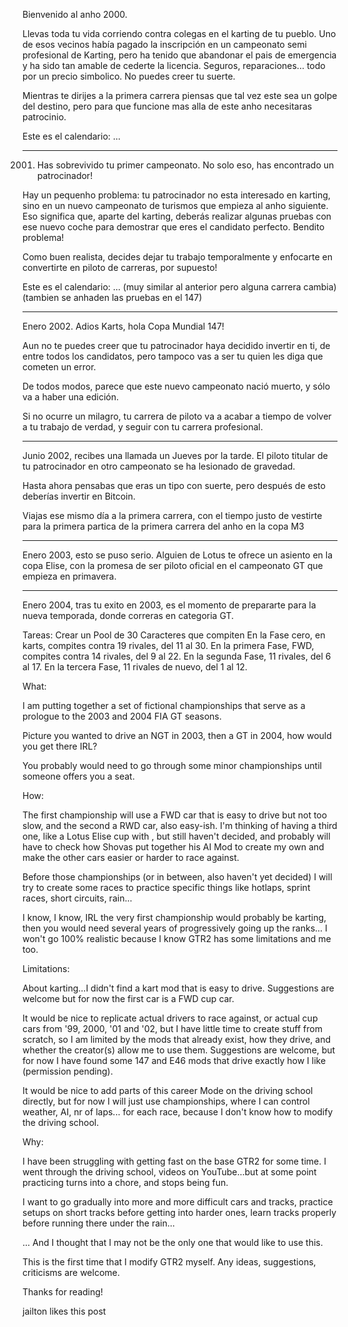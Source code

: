 Bienvenido al anho 2000.

Llevas toda tu vida corriendo contra colegas en el karting de tu pueblo.
Uno de esos vecinos había pagado la inscripción en un campeonato semi profesional de Karting, pero ha tenido que abandonar el pais de emergencia y ha sido tan amable de cederte la licencia. Seguros, reparaciones... todo por un precio simbolico. No puedes creer tu suerte.

Mientras te dirijes a la primera carrera piensas que tal vez este sea un golpe del destino, pero para que funcione mas alla de este anho necesitaras patrocinio.

Este es el calendario:
...

---
2001. Has sobrevivido tu primer campeonato. No solo eso, has encontrado un patrocinador!

Hay un pequenho problema: tu patrocinador no esta interesado en karting, sino en un nuevo campeonato de turismos que empieza al anho siguiente. 
Eso significa que, aparte del karting, deberás realizar algunas pruebas con ese nuevo coche para demostrar que eres el candidato perfecto. Bendito problema!

Como buen realista, decides dejar tu trabajo temporalmente y enfocarte en convertirte en piloto de carreras, por supuesto!

Este es el calendario:
...
(muy similar al anterior pero alguna carrera cambia)
(tambien se anhaden las pruebas en el 147)

---
Enero 2002. Adios Karts, hola Copa Mundial 147!

Aun no te puedes creer que tu patrocinador haya decidido invertir en ti, de entre todos los candidatos, pero tampoco vas a ser tu quien les diga que cometen un error.

De todos modos, parece que este nuevo campeonato nació muerto, y sólo va a haber una edición.

Si no ocurre un milagro, tu carrera de piloto va a acabar a tiempo de volver a tu trabajo de verdad, y seguir con tu carrera profesional.

---
Junio 2002, recibes una llamada un Jueves por la tarde. El piloto titular de tu patrocinador en otro campeonato se ha lesionado de gravedad.

Hasta ahora pensabas que eras un tipo con suerte, pero después de esto deberías invertir en Bitcoin.

Viajas ese mismo día a la primera carrera, con el tiempo justo de vestirte para la primera partica de la primera carrera del anho en la copa M3

---
Enero 2003, esto se puso serio. Alguien de Lotus te ofrece un asiento en la copa Elise, con la promesa de ser piloto oficial en el campeonato GT que empieza en primavera.

---
Enero 2004, tras tu exito en 2003, es el momento de prepararte para la nueva temporada, donde correras en categoria GT.



Tareas:
Crear un Pool de 30 Caracteres que compiten 
En la Fase cero, en karts, compites contra 19 rivales, del 11 al 30.
En la primera Fase, FWD, compites contra 14 rivales, del 9 al 22.
En la segunda Fase, 11 rivales, del 6 al 17.
En la tercera Fase, 11 rivales de nuevo, del 1 al 12.
 




















































What:

I am putting together a set of fictional championships that serve as a prologue to the 2003 and 2004 FIA GT seasons.

Picture you wanted to drive an NGT in 2003, then a GT in 2004, how would you get there IRL?

You probably would need to go through some minor championships until someone offers you a seat.

How:

The first championship will use a FWD car that is easy to drive but not too slow, and the second a RWD car, also easy-ish. I'm thinking of having a third one, like a Lotus Elise cup with , but still haven't decided, and probably will have to check how Shovas put together his AI Mod to create my own and make the other cars easier or harder to race against.

Before those championships (or in between, also haven't yet decided) I will try to create some races to practice specific things like hotlaps, sprint races, short circuits, rain...

I know, I know, IRL the very first championship would probably be karting, then you would need several years of progressively going up the ranks... I won't go 100% realistic because I know GTR2 has some limitations and me too.

Limitations:

About karting...I didn't find a kart mod that is easy to drive. Suggestions are welcome but for now the first car is a FWD cup car.

It would be nice to replicate actual drivers to race against, or actual cup cars from '99, 2000, '01 and '02, but I have little time to create stuff from scratch, so I am limited by the mods that already exist, how they drive, and whether the creator(s) allow me to use them. Suggestions are welcome, but for now I have found some 147 and E46 mods that drive exactly how I like (permission pending).

It would be nice to add parts of this career Mode on the driving school directly, but for now I will just use championships, where I can control weather, AI, nr of laps... for each race, because I don't know how to modify the driving school.

Why:

I have been struggling with getting fast on the base GTR2 for some time. I went through the driving school, videos on YouTube...but at some point practicing turns into a chore, and stops being fun.

I want to go gradually into more and more difficult cars and tracks, practice setups on short tracks before getting into harder ones, learn tracks properly before running there under the rain...

... And I thought that I may not be the only one that would like to use this.

This is the first time that I modify GTR2 myself. Any ideas, suggestions, criticisms are welcome.

Thanks for reading!

jailton likes this post


